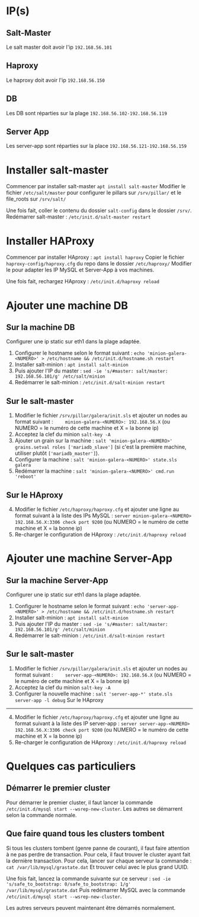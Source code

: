 IP(s)
===

Salt-Master
------
Le salt master doit avoir l'ip ```192.168.56.101```

Haproxy
------
Le haproxy doit avoir l'ip ```192.168.56.150```

DB
------
Les DB sont réparties sur la plage ```192.168.56.102-192.168.56.119```

Server App
----------

Les server-app sont réparties sur la place ```192.168.56.121-192.168.56.159```


Installer salt-master
===
Commencer par installer salt-master
```apt install salt-master```
Modifier le fichier ```/etc/salt/master``` pour configurer le pillars sur ```/srv/pillar/``` et le file_roots sur ```/srv/salt/```

Une fois fait, coller le contenu du dossier ```salt-config``` dans le dossier ```/srv/```.
Redémarrer salt-master : ```/etc/init.d/salt-master restart```

Installer HAProxy
===
Commencer par installer HAproxy : ```apt install haproxy```
Copier le fichier ```haproxy-config/haproxy.cfg``` du repo dans le dossier ```/etc/haproxy/```
Modifier le pour adapter les IP MySQL et Server-App à vos machines.

Une fois fait, rechargez HAproxy : ```/etc/init.d/haproxy reload```

Ajouter une machine DB
===

Sur la machine DB
------
Configurer une ip static sur eth1 dans la plage adaptée.

 1. Configurer le hostname selon le format suivant : ```echo 'minion-galera-<NUMERO>' > /etc/hostname && /etc/init.d/hostname.sh restart```
 2. Installer salt-minion : ```apt install salt-minion```
 3. Puis ajouter l'IP du master : ```sed -ie 's/#master: salt/master: 192.168.56.101/g' /etc/salt/minion```
 4. Redémarrer le salt-minion : ```/etc/init.d/salt-minion restart```

Sur le salt-master
------
 1. Modifier le fichier ```/srv/pillar/galera/init.sls``` et ajouter un nodes au format suivant :
```    minion-galera-<NUMERO>: 192.168.56.X``` (ou NUMERO = le numéro de cette machine et X = la bonne ip)
 2. Acceptez la clef du minion ```salt-key -A```
 3. Ajouter un grain sur la machine : ```salt 'minion-galera-<NUMERO>' grains.setval roles ['mariadb_slave']``` (si c'est la première machine, utiliser plutôt ```['mariadb_master']```).
 4. Configurer la machine : ```salt 'minion-galera-<NUMERO>' state.sls galera```
 5. Redémarrer la machine : ```salt 'minion-galera-<NUMERO>' cmd.run 'reboot'```
 
Sur le HAproxy
------
 4. Modifier le fichier ```/etc/haproxy/haproxy.cfg``` et ajouter une ligne au format suivant à la liste des IPs MySQL :
```server minion-galera-<NUMERO> 192.168.56.X:3306 check port 9200``` (ou NUMERO = le numéro de cette machine et X = la bonne ip)
 5. Re-charger le configuration de HAproxy : ```/etc/init.d/haproxy reload```

Ajouter une machine Server-App
===
Sur la machine Server-App
------
Configurer une ip static sur eth1 dans la plage adaptée.

 1. Configurer le hostname selon le format suivant : ```echo 'server-app-<NUMERO>' > /etc/hostname && /etc/init.d/hostname.sh restart```
 2. Installer salt-minion : ```apt install salt-minion```
 3. Puis ajouter l'IP du master : ```sed -ie 's/#master: salt/master: 192.168.56.101/g' /etc/salt/minion```
 4. Redémarrer le salt-minion : ```/etc/init.d/salt-minion restart```

Sur le salt-master
------
 1. Modifier le fichier ```/srv/pillar/galera/init.sls``` et ajouter un nodes au format suivant :
```    server-app-<NUMERO>: 192.168.56.X``` (ou NUMERO = le numéro de cette machine et X = la bonne ip)
 2. Acceptez la clef du minion ```salt-key -A```
 3. Configurer la nouvelle machine : ```salt 'server-app-*' state.sls server-app -l debug```
Sur le HAproxy
------
 4. Modifier le fichier ```/etc/haproxy/haproxy.cfg``` et ajouter une ligne au format suivant à la liste des IP server-app :
```server server-app-<NUMERO> 192.168.56.X:3306 check port 9200``` (ou NUMERO = le numéro de cette machine et X = la bonne ip) 
 5. Re-charger le configuration de HAproxy : ```/etc/init.d/haproxy reload```

Quelques cas particuliers
===
Démarrer le premier cluster
------
Pour démarrer le premier cluster, il faut lancer la commande ```/etc/init.d/mysql start --wsrep-new-cluster```.
Les autres se démarrent selon la commande normale.

Que faire quand tous les clusters tombent
------
Si tous les clusters tombent (genre panne de courant), il faut faire attention à ne pas perdre de transaction. 
Pour cela, il faut trouver le cluster ayant fait la dernière transaction. Pour cela, lancer sur chaque serveur la commande :
```cat /var/lib/mysql/grastate.dat```
Et trouver celui avec le plus grand UUID.

Une fois fait, lancez la commande suivante sur ce serveur : ```sed -ie 's/safe_to_bootstrap: 0/safe_to_bootstrap: 1/g' /var/lib/mysql/grastate.dat```
Puis redémarrer MySQL avec la commande ```/etc/init.d/mysql start --wsrep-new-cluster```.

Les autres serveurs peuvent maintenant être démarrés normalement.


